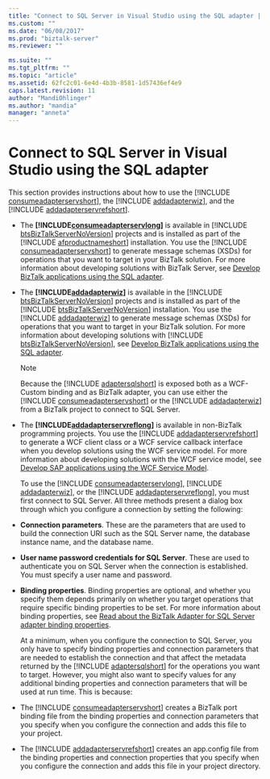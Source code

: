 ```yaml
---
title: "Connect to SQL Server in Visual Studio using the SQL adapter | Microsoft Docs"
ms.custom: ""
ms.date: "06/08/2017"
ms.prod: "biztalk-server"
ms.reviewer: ""

ms.suite: ""
ms.tgt_pltfrm: ""
ms.topic: "article"
ms.assetid: 62fc2c01-6e4d-4b3b-8581-1d57436ef4e9
caps.latest.revision: 11
author: "MandiOhlinger"
ms.author: "mandia"
manager: "anneta"
---
```

# Connect to SQL Server in Visual Studio using the SQL adapter
This section provides instructions about how to use the [!INCLUDE [consumeadapterservshort](../../includes/consumeadapterservshort-md.md)], the [!INCLUDE [addadapterwiz](../../includes/addadapterwiz-md.md)], and the [!INCLUDE [addadapterservrefshort](../../includes/addadapterservrefshort-md.md)].  

- The <strong><!-- BEGIN ERROR INCLUDE: Unable to resolve [!INCLUDE[consumeadapterservlong](../../includes/consumeadapterservlong-md.md)]: Path(D:/a/1/s/target_repo/biztalk/adapters-and-accelerators/adapter-sql/connect-to-sql-server-in-visual-studio-using-the-sql-adapter.md) contains invalid char.
  Parameter name: path -->[!INCLUDE[consumeadapterservlong](../../includes/consumeadapterservlong-md.md)]<!--END ERROR INCLUDE --></strong> is available in [!INCLUDE [btsBizTalkServerNoVersion](../../includes/btsbiztalkservernoversion-md.md)] projects and is installed as part of the [!INCLUDE [afproductnameshort](../../includes/afproductnameshort-md.md)] installation. You use the [!INCLUDE [consumeadapterservshort](../../includes/consumeadapterservshort-md.md)] to generate message schemas (XSDs) for operations that you want to target in your BizTalk solution. For more information about developing solutions with BizTalk Server, see [Develop BizTalk applications using the SQL adapter](../../adapters-and-accelerators/adapter-sql/develop-biztalk-applications-using-the-sql-adapter.md).  

- The <strong><!-- BEGIN ERROR INCLUDE: Unable to resolve [!INCLUDE[addadapterwiz](../../includes/addadapterwiz-md.md)]: Path(D:/a/1/s/target_repo/biztalk/adapters-and-accelerators/adapter-sql/connect-to-sql-server-in-visual-studio-using-the-sql-adapter.md) contains invalid char.
  Parameter name: path -->[!INCLUDE[addadapterwiz](../../includes/addadapterwiz-md.md)]<!--END ERROR INCLUDE --></strong> is available in the [!INCLUDE [btsBizTalkServerNoVersion](../../includes/btsbiztalkservernoversion-md.md)] projects and is installed as part of the [!INCLUDE [btsBizTalkServerNoVersion](../../includes/btsbiztalkservernoversion-md.md)] installation. You use the [!INCLUDE [addadapterwiz](../../includes/addadapterwiz-md.md)] to generate message schemas (XSDs) for operations that you want to target in your BizTalk solution. For more information about developing solutions with [!INCLUDE [btsBizTalkServerNoVersion](../../includes/btsbiztalkservernoversion-md.md)], see [Develop BizTalk applications using the SQL adapter](../../adapters-and-accelerators/adapter-sql/develop-biztalk-applications-using-the-sql-adapter.md).  

  > [!NOTE]
  >  Because the [!INCLUDE [adaptersqlshort](../../includes/adaptersqlshort-md.md)] is exposed both as a WCF-Custom binding and as BizTalk adapter, you can use either the [!INCLUDE [consumeadapterservshort](../../includes/consumeadapterservshort-md.md)] or the [!INCLUDE [addadapterwiz](../../includes/addadapterwiz-md.md)] from a BizTalk project to connect to SQL Server.  

- The <strong><!-- BEGIN ERROR INCLUDE: Unable to resolve [!INCLUDE[addadapterservreflong](../../includes/addadapterservreflong-md.md)]: Path(D:/a/1/s/target_repo/biztalk/adapters-and-accelerators/adapter-sql/connect-to-sql-server-in-visual-studio-using-the-sql-adapter.md) contains invalid char.
  Parameter name: path -->[!INCLUDE[addadapterservreflong](../../includes/addadapterservreflong-md.md)]<!--END ERROR INCLUDE --></strong> is available in non-BizTalk programming projects. You use the [!INCLUDE [addadapterservrefshort](../../includes/addadapterservrefshort-md.md)] to generate a WCF client class or a WCF service callback interface when you develop solutions using the WCF service model. For more information about developing solutions with the WCF service model, see [Develop SAP applications using the WCF Service Model](../../adapters-and-accelerators/adapter-sap/develop-sap-applications-using-the-wcf-service-model.md).  

  To use the [!INCLUDE [consumeadapterservlong](../../includes/consumeadapterservlong-md.md)], [!INCLUDE [addadapterwiz](../../includes/addadapterwiz-md.md)], or the [!INCLUDE [addadapterservreflong](../../includes/addadapterservreflong-md.md)], you must first connect to SQL Server. All three methods present a dialog box through which you configure a connection by setting the following:  

- **Connection parameters**. These are the parameters that are used to build the connection URI such as the SQL Server name, the database instance name, and the database name.  

- **User name password credentials for SQL Server**. These are used to authenticate you on SQL Server when the connection is established. You must specify a user name and password.  

- **Binding properties**. Binding properties are optional, and whether you specify them depends primarily on whether you target operations that require specific binding properties to be set. For more information about binding properties, see [Read about the BizTalk Adapter for SQL Server adapter binding properties](../../adapters-and-accelerators/adapter-sql/read-about-the-biztalk-adapter-for-sql-server-adapter-binding-properties.md).  

  At a minimum, when you configure the connection to SQL Server, you only have to specify binding properties and connection parameters that are needed to establish the connection and that affect the metadata returned by the [!INCLUDE [adaptersqlshort](../../includes/adaptersqlshort-md.md)] for the operations you want to target. However, you might also want to specify values for any additional binding properties and connection parameters that will be used at run time. This is because:  

- The [!INCLUDE [consumeadapterservshort](../../includes/consumeadapterservshort-md.md)] creates a BizTalk port binding file from the binding properties and connection parameters that you specify when you configure the connection and adds this file to your project.  

- The [!INCLUDE [addadapterservrefshort](../../includes/addadapterservrefshort-md.md)] creates an app.config file from the binding properties and connection properties that you specify when you configure the connection and adds this file in your project directory.  

